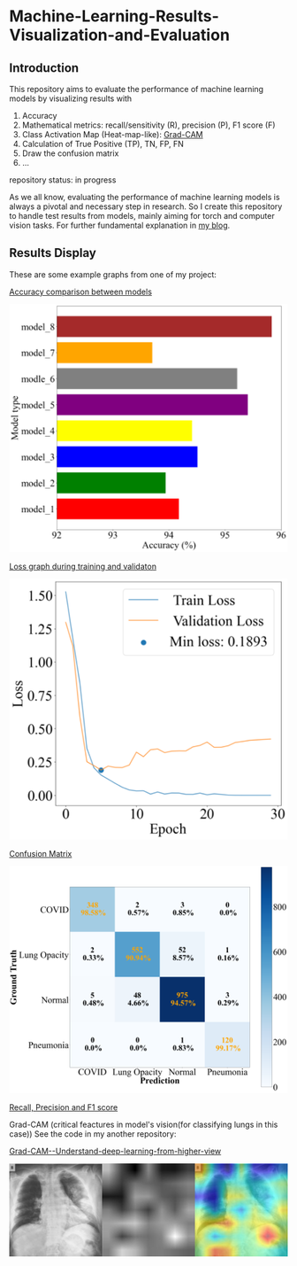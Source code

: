 # Machine-Learning-Results-Visualization-and-Evaluation
## Introduction
This repository aims to evaluate the performance of machine learning models by visualizing results with 
1. Accuracy
2. Mathematical metrics: recall/sensitivity (R), precision (P), F1 score (F)
3. Class Activation Map (Heat-map-like): [Grad-CAM](https://github.com/TyBruceChen/Grad-CAM--Understand-deep-learning-from-higher-view) 
4. Calculation of True Positive (TP), TN, FP, FN
5. Draw the confusion matrix
6. ...

repository status: in progress

As we all know, evaluating the performance of machine learning models is always a pivotal and necessary step in research. 
So I create this repository to handle test results from models, mainly aiming for torch and computer vision tasks.
For further fundamental explanation in [my blog](https://tychence.wordpress.com/machine-learning-results-evaluation/).

## Results Display
These are some example graphs from one of my project:

[Accuracy comparison between models](code/bar_graph_gen.py)

![Bar_graph](graphs/Bar_Graph.png)

[Loss graph during training and validaton](code/Loss_Acc_graph_gen.py)

![Loss graph during training and validaton](graphs/Loss_graph_vit.png)

[Confusion Matrix](code/confusion_matrix_graph_gen.py)

![Confusion Matrix](graphs/confusion_matrix_efficientvit_b3.png)

[Recall, Precision and F1 score](code/metrics_eval.py)

Grad-CAM (critical feactures in model's vision(for classifying lungs in this case))
See the code in my another repository: 

[Grad-CAM--Understand-deep-learning-from-higher-view](https://github.com/TyBruceChen/Grad-CAM--Understand-deep-learning-from-higher-view)

![Grad-CAM](graphs/Grad-CAM.png)
